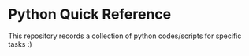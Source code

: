 # Python Quick Reference

This repository records a collection of python codes/scripts for specific tasks :)
